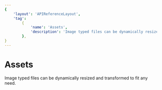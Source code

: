 ```yaml
---
{
    'layout': 'APIReferenceLayout',
    'tag':
        {
            'name': 'Assets',
            'description': 'Image typed files can be dynamically resized and transformed to fit any need.',
        },
}
---
```


# Assets

Image typed files can be dynamically resized and transformed to fit any need.
